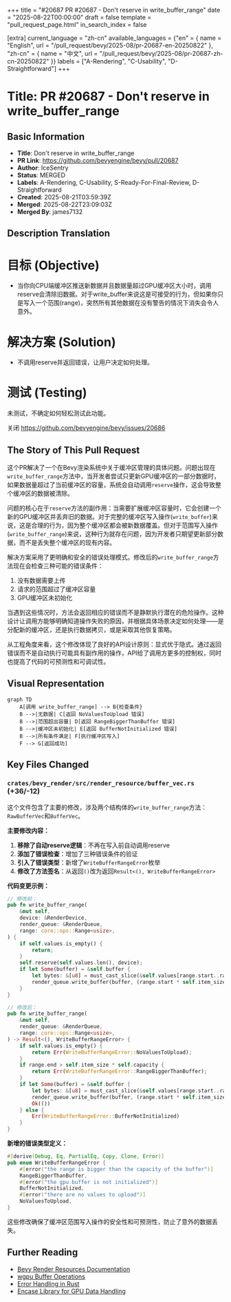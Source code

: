 +++
title = "#20687 PR #20687 - Don't reserve in write_buffer_range"
date = "2025-08-22T00:00:00"
draft = false
template = "pull_request_page.html"
in_search_index = false

[extra]
current_language = "zh-cn"
available_languages = {"en" = { name = "English", url = "/pull_request/bevy/2025-08/pr-20687-en-20250822" }, "zh-cn" = { name = "中文", url = "/pull_request/bevy/2025-08/pr-20687-zh-cn-20250822" }}
labels = ["A-Rendering", "C-Usability", "D-Straightforward"]
+++

# Title: PR #20687 - Don't reserve in write_buffer_range

## Basic Information
- **Title**: Don't reserve in write_buffer_range
- **PR Link**: https://github.com/bevyengine/bevy/pull/20687
- **Author**: IceSentry
- **Status**: MERGED
- **Labels**: A-Rendering, C-Usability, S-Ready-For-Final-Review, D-Straightforward
- **Created**: 2025-08-21T03:59:39Z
- **Merged**: 2025-08-22T23:09:03Z
- **Merged By**: james7132

## Description Translation
# 目标 (Objective)

- 当你向CPU端缓冲区推送新数据并且数据量超过GPU缓冲区大小时，调用reserve会清除旧数据。对于write_buffer来说这是可接受的行为，但如果你只是写入一个范围(range)，突然所有其他数据在没有警告的情况下消失会令人意外。

# 解决方案 (Solution)

- 不调用reserve并返回错误，让用户决定如何处理。

# 测试 (Testing)

未测试，不确定如何轻松测试此功能。

关闭 https://github.com/bevyengine/bevy/issues/20686

## The Story of This Pull Request

这个PR解决了一个在Bevy渲染系统中关于缓冲区管理的具体问题。问题出现在`write_buffer_range`方法中，当开发者尝试只更新GPU缓冲区的一部分数据时，如果数据量超过了当前缓冲区的容量，系统会自动调用`reserve`操作，这会导致整个缓冲区的数据被清除。

问题的核心在于`reserve`方法的副作用：当需要扩展缓冲区容量时，它会创建一个新的GPU缓冲区并丢弃旧的数据。对于完整的缓冲区写入操作(`write_buffer`)来说，这是合理的行为，因为整个缓冲区都会被新数据覆盖。但对于范围写入操作(`write_buffer_range`)来说，这种行为就存在问题，因为开发者只期望更新部分数据，而不是丢失整个缓冲区的现有内容。

解决方案采用了更明确和安全的错误处理模式。修改后的`write_buffer_range`方法现在会检查三种可能的错误条件：
1. 没有数据需要上传
2. 请求的范围超过了缓冲区容量
3. GPU缓冲区未初始化

当遇到这些情况时，方法会返回相应的错误而不是静默执行潜在的危险操作。这种设计让调用方能够明确知道操作失败的原因，并根据具体场景决定如何处理——是分配新的缓冲区，还是执行数据拷贝，或是采取其他恢复策略。

从工程角度来看，这个修改体现了良好的API设计原则：显式优于隐式。通过返回错误而不是自动执行可能具有副作用的操作，API给了调用方更多的控制权，同时也提高了代码的可预测性和可调试性。

## Visual Representation

```mermaid
graph TD
    A[调用 write_buffer_range] --> B{检查条件}
    B -->|无数据| C[返回 NoValuesToUpload 错误]
    B -->|范围超出容量| D[返回 RangeBiggerThanBuffer 错误]
    B -->|缓冲区未初始化| E[返回 BufferNotInitialized 错误]
    B -->|所有条件满足| F[执行缓冲区写入]
    F --> G[返回成功]
```

## Key Files Changed

### `crates/bevy_render/src/render_resource/buffer_vec.rs` (+36/-12)

这个文件包含了主要的修改，涉及两个结构体的`write_buffer_range`方法：`RawBufferVec`和`BufferVec`。

**主要修改内容：**

1. **移除了自动reserve逻辑**：不再在写入前自动调用reserve
2. **添加了错误检查**：增加了三种错误条件的验证
3. **引入了错误类型**：新增了`WriteBufferRangeError`枚举
4. **修改了方法签名**：从返回`()`改为返回`Result<(), WriteBufferRangeError>`

**代码变更示例：**

```rust
// 修改前：
pub fn write_buffer_range(
    &mut self,
    device: &RenderDevice,
    render_queue: &RenderQueue,
    range: core::ops::Range<usize>,
) {
    if self.values.is_empty() {
        return;
    }
    self.reserve(self.values.len(), device);
    if let Some(buffer) = &self.buffer {
        let bytes: &[u8] = must_cast_slice(&self.values[range.start..range.end]);
        render_queue.write_buffer(buffer, (range.start * self.item_size) as u64, bytes);
    }
}

// 修改后：
pub fn write_buffer_range(
    &mut self,
    render_queue: &RenderQueue,
    range: core::ops::Range<usize>,
) -> Result<(), WriteBufferRangeError> {
    if self.values.is_empty() {
        return Err(WriteBufferRangeError::NoValuesToUpload);
    }
    if range.end > self.item_size * self.capacity {
        return Err(WriteBufferRangeError::RangeBiggerThanBuffer);
    }
    if let Some(buffer) = &self.buffer {
        let bytes: &[u8] = must_cast_slice(&self.values[range.start..range.end]);
        render_queue.write_buffer(buffer, (range.start * self.item_size) as u64, bytes);
        Ok(())
    } else {
        Err(WriteBufferRangeError::BufferNotInitialized)
    }
}
```

**新增的错误类型定义：**

```rust
#[derive(Debug, Eq, PartialEq, Copy, Clone, Error)]
pub enum WriteBufferRangeError {
    #[error("the range is bigger than the capacity of the buffer")]
    RangeBiggerThanBuffer,
    #[error("the gpu buffer is not initialized")]
    BufferNotInitialized,
    #[error("there are no values to upload")]
    NoValuesToUpload,
}
```

这些修改确保了缓冲区范围写入操作的安全性和可预测性，防止了意外的数据丢失。

## Further Reading

- [Bevy Render Resources Documentation](https://docs.rs/bevy_render/latest/bevy_render/render_resource/index.html)
- [wgpu Buffer Operations](https://docs.rs/wgpu/latest/wgpu/struct.Queue.html#method.write_buffer)
- [Error Handling in Rust](https://doc.rust-lang.org/book/ch09-00-error-handling.html)
- [Encase Library for GPU Data Handling](https://docs.rs/encase/latest/encase/)